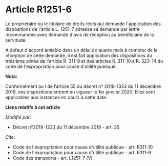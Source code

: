 # Article R1251-6

Le propriétaire ou le titulaire de droits réels qui demande l'application des dispositions de l'article L. 1251-7 adresse sa
demande par lettre recommandée avec demande d'avis de réception au bénéficiaire de la servitude. 

A défaut d'accord amiable dans un délai de quatre mois à compter de la réception de cette demande, il est fait application
des dispositions du troisième alinéa de l'article  R. 311-9  et des articles  R. 311-10 à R. 323-14  du code de
l'expropriation pour cause d'utilité publique.

**Nota:**

Conformément au I de l’article 55 du décret n° 2019-1333 du 11 décembre 2019, ces dispositions entrent en vigueur le 1er
janvier 2020. Elles sont applicables aux instances en cours à cette date.

**Liens relatifs à cet article**

_Modifié par_:

  - Décret n°2019-1333 du 11 décembre 2019 - art. 35

_Cite_:

  - Code de l'expropriation pour cause d'utilité publique - art. R311-10
  - Code de l'expropriation pour cause d'utilité publique - art. R311-9
  - Code des transports - art. L1251-7 (V)
